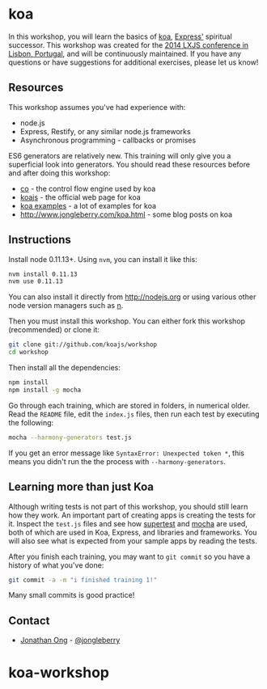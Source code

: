 # koa

In this workshop, you will learn the basics of [koa](https://github.com/koajs/koa),
[Express'](https://github.com/visionmedia/express) spiritual successor.
This workshop was created for the [2014 LXJS conference in Lisbon, Portugal](https://github.com/lxjs/training-koa),
and will be continuously maintained.
If you have any questions or have suggestions for additional exercises,
please let us know!

## Resources

This workshop assumes you've had experience with:

- node.js
- Express, Restify, or any similar node.js frameworks
- Asynchronous programming - callbacks or promises

ES6 generators are relatively new.
This training will only give you a superficial look into generators.
You should read these resources before and after doing this workshop:

- [co](https://github.com/visionmedia/co) - the control flow engine used by koa
- [koajs](http://koajs.com) - the official web page for koa
- [koa examples](https://github.com/koajs/examples) - a lot of examples for koa
- http://www.jongleberry.com/koa.html - some blog posts on koa

## Instructions

Install node 0.11.13+. Using `nvm`, you can install it like this:

```bash
nvm install 0.11.13
nvm use 0.11.13
```

You can also install it directly from http://nodejs.org
or using various other node version managers such as [n](https://github.com/visionmedia/n).

Then you must install this workshop.
You can either fork this workshop (recommended) or clone it:

```bash
git clone git://github.com/koajs/workshop
cd workshop
```

Then install all the dependencies:

```bash
npm install
npm install -g mocha
```

Go through each training, which are stored in folders, in numerical older.
Read the `README` file, edit the `index.js` files, then run each test by executing the following:

```bash
mocha --harmony-generators test.js
```

If you get an error message like `SyntaxError: Unexpected token *`,
this means you didn't run the the process with `--harmony-generators`.

## Learning more than just Koa

Although writing tests is not part of this workshop,
you should still learn how they work.
An important part of creating apps is creating the tests for it.
Inspect the `test.js` files and see how [supertest](https://github.com/visionmedia/supertest)
and [mocha](https://github.com/visionmedia/mocha) are used,
both of which are used in Koa, Express, and libraries and frameworks.
You will also see what is expected from your sample apps by reading the tests.

After you finish each training,
you may want to `git commit` so you have a history of what you've done:

```bash
git commit -a -m "i finished training 1!"
```

Many small commits is good practice!

## Contact

* [Jonathan Ong](https://github.com/jonathanong) - [@jongleberry](https://twitter.com/jongleberry)
# koa-workshop
